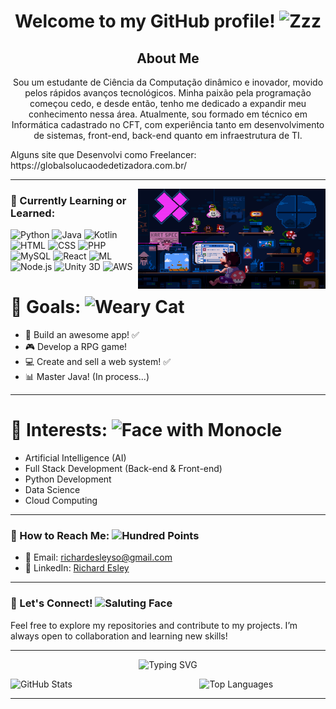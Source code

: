 <h1 align="center" > Welcome to my GitHub profile! <img src="https://raw.githubusercontent.com/Tarikul-Islam-Anik/Animated-Fluent-Emojis/master/Emojis/Smilies/Zzz.png" alt="Zzz" width="30" height="30" /></h1>

<h2 align="center">About Me</h2> 

<p align="center" border="0"> Sou um estudante de Ciência da Computação dinâmico e inovador, movido pelos rápidos avanços tecnológicos. Minha paixão pela programação começou cedo, e desde então, tenho me dedicado a expandir meu conhecimento nessa área. Atualmente, sou formado em técnico em Informática cadastrado no CFT, com experiência tanto em desenvolvimento de sistemas, front-end, back-end quanto em infraestrutura de TI.

<p>Alguns site que Desenvolvi como Freelancer: https://globalsolucaodedetizadora.com.br/</p>

---

<img align="right" alt="Gif of a Cat Reading a Book" width="300px" height="160px" src="./src/img/header-image.gif">

### 🌱 Currently Learning or Learned: 

<p>
  <img src="https://img.shields.io/badge/Python-3776AB?style=for-the-badge&logo=python&logoColor=white" alt="Python" />
  <img src="https://img.shields.io/badge/Java-ED8B00?style=for-the-badge&logo=java&logoColor=white" alt="Java" />
  <img src="https://img.shields.io/badge/Kotlin-0095D5?style=for-the-badge&logo=kotlin&logoColor=white" alt="Kotlin" />
  <img src="https://img.shields.io/badge/HTML-E34F26?style=for-the-badge&logo=html5&logoColor=white" alt="HTML" />
  <img src="https://img.shields.io/badge/CSS-1572B6?style=for-the-badge&logo=css3&logoColor=white" alt="CSS" />
  <img src="https://img.shields.io/badge/PHP-777BB4?style=for-the-badge&logo=php&logoColor=white" alt="PHP" />
  <img src="https://img.shields.io/badge/MySQL-4479A1?style=for-the-badge&logo=mysql&logoColor=white" alt="MySQL" />
  <img src="https://img.shields.io/badge/React-61DAFB?style=for-the-badge&logo=react&logoColor=black" alt="React" />
  <img src="https://img.shields.io/badge/ML-FF6F00?style=for-the-badge&logo=deep-learning&logoColor=white" alt="ML" />
  <img src="https://img.shields.io/badge/Node.js-339933?style=for-the-badge&logo=nodedotjs&logoColor=white" alt="Node.js" />
  <img src="https://img.shields.io/badge/Unity-000000?style=for-the-badge&logo=unity&logoColor=white" alt="Unity 3D" />
  <img src="https://img.shields.io/badge/AWS-232F3E?style=for-the-badge&logo=amazonaws&logoColor=white" alt="AWS" />
</p>


<h1>🎯 Goals: <img src="https://raw.githubusercontent.com/Tarikul-Islam-Anik/Animated-Fluent-Emojis/master/Emojis/Smilies/Weary%20Cat.png" alt="Weary Cat" width="25" height="25" /></h1> 

- 🚀 Build an awesome app! ✅
- 🎮 Develop a RPG game! 
- 💻 Create and sell a web system! ✅
- 📊 Master Java! (In process...)

---

<h1>🧩 Interests: <img src="https://raw.githubusercontent.com/Tarikul-Islam-Anik/Animated-Fluent-Emojis/master/Emojis/Smilies/Face%20with%20Monocle.png" alt="Face with Monocle" width="25" height="25" /></h1> 

- Artificial Intelligence (AI)
- Full Stack Development (Back-end & Front-end)
- Python Development
- Data Science
- Cloud Computing

---

### 🚀 How to Reach Me: <img src="https://raw.githubusercontent.com/Tarikul-Islam-Anik/Animated-Fluent-Emojis/master/Emojis/Smilies/Hundred%20Points.png" alt="Hundred Points" width="25" height="25" />

- 📧 Email: [richardesleyso@gmail.com](mailto:richardesleyso@gmail.com)
- 📖 LinkedIn: [Richard Esley](https://www.linkedin.com/in/richardesley)

---

### 🔗 Let's Connect! <img src="https://raw.githubusercontent.com/Tarikul-Islam-Anik/Animated-Fluent-Emojis/master/Emojis/Smilies/Saluting%20Face.png" alt="Saluting Face" width="25" height="25" />

Feel free to explore my repositories and contribute to my projects. I’m always open to collaboration and learning new skills!

---

<div style="text-align: center;" align="center">

![Typing SVG](https://readme-typing-svg.herokuapp.com?font=Fira+Code&size=24&duration=4000&color=F75C7E&center=true&vCenter=true&width=450&lines=Hello,+I'm+Richard+Esley;Welcome+to+my+GitHub+profile!;I'm+a+Computer+Science+Student)
  
</div>

<div style="display: flex; justify-content: space-between;">
    <img src="https://github-readme-stats.vercel.app/api?username=RDEsley&show_icons=true&theme=radical" alt="GitHub Stats" style="width: 52%;">
    <img src="https://github-readme-stats.vercel.app/api/top-langs/?username=RDEsley&layout=compact&theme=radical" alt="Top Languages" style="width: 40%;">
</div>

---
<!-- [![Ashutosh's github activity graph](https://github-readme-activity-graph.vercel.app/graph?username=RDEsley&bg_color=000000&color=eb8034&line=be93d4&point=b65fcf&area=true&hide_border=true)](https://github.com/ashutosh00710/github-readme-activity-graph)
 <picture align="center">
  <source media="(prefers-color-scheme: dark)" srcset="https://raw.githubusercontent.com/RDEsley/RDEsley/output/github-contribution-grid-snake-dark.svg">
  <source media="(prefers-color-scheme: light)" srcset="https://raw.githubusercontent.com/RDEsley/RDEsley/output/github-contribution-grid-snake-dark.svg">
  <img align="center" alt="github contribution grid snake animation" src="https://raw.githubusercontent.com/RDEsley/RDEsley/output/github-contribution-grid-snake.svg">
</picture> -->
